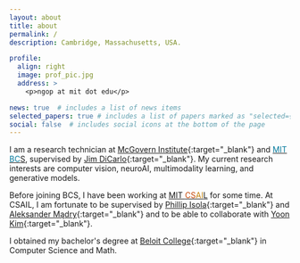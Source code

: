 ```yaml
---
layout: about
title: about
permalink: /
description: Cambridge, Massachusetts, USA.

profile:
  align: right
  image: prof_pic.jpg
  address: >
    <p>ngop at mit dot edu</p>

news: true  # includes a list of news items
selected_papers: true # includes a list of papers marked as "selected={true}"
social: false  # includes social icons at the bottom of the page
---
```

I am a research technician at [McGovern Institute](https://mcgovern.mit.edu/){:target="\_blank"} and <a class="gray-url" href="https://bcs.mit.edu/" target="_blank"><span style="color:#02516f"></span><span style="color:#01789b">MIT BC</span>S</a>, supervised by [Jim DiCarlo](https://mcgovern.mit.edu/profile/james-dicarlo/){:target="\_blank"}. My current research interests are computer vision, neuroAI, multimodality learning, and generative models.

Before joining BCS, I have been working at <a class="gray-url" href="https://www.csail.mit.edu/" target="_blank">MIT <span style="color:#c44404">CS</span><span style="color:#C4800A">AI</span>L</a> for some time. At CSAIL, I am fortunate to be supervised by [Phillip Isola](http://web.mit.edu/phillipi/){:target="\_blank"} and [Aleksander Mądry](https://people.csail.mit.edu/madry/){:target="\_blank"} and to be able to collaborate with [Yoon Kim](https://people.csail.mit.edu/yoonkim/){:target="\_blank"}.

I obtained my bachelor's degree at [Beloit College](https://www.beloit.edu/){:target="\_blank"} in Computer Science and Math.
